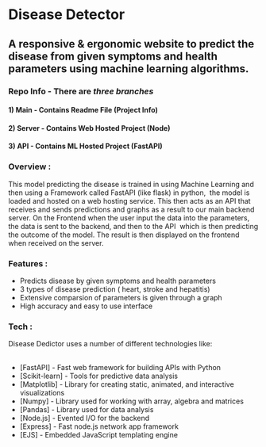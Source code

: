 # Disease Detector

## A responsive & ergonomic website to predict the disease from given symptoms and health parameters using machine learning algorithms.

### Repo Info - There are *three branches*

#### 1) Main - Contains Readme File (Project Info)
#### 2) Server - Contains Web Hosted Project (Node)
#### 3) API - Contains ML Hosted Project (FastAPI)

### Overview :
This model predicting the disease is trained in using Machine Learning and then using a Framework called FastAPI (like flask) in python,  the model is loaded and hosted on a web hosting service. This then acts as an API that receives and sends predictions and graphs as a result to our main backend server. On the Frontend when the user input the data into the parameters, the data is sent to the backend, and then to the API  which is then predicting the outcome of the model. The result is then displayed on the frontend when received on the server.

### Features :

- Predicts disease by given symptoms and health parameters
- 3 types of disease prediction ( heart, stroke and hepatitis)
- Extensive comparsion of parameters is given through a graph
- High accuracy and easy to use interface

### Tech :
Disease Dedictor uses a number of different technologies like: <br/> <br/>

- [FastAPI] - Fast web framework for building APIs with Python
- [Scikit-learn] - Tools for predictive data analysis
- [Matplotlib] - Library for creating static, animated, and interactive visualizations
- [Numpy] -  Library used for working with array, algebra and matrices
- [Pandas] - Library used for data analysis
- [Node.js] - Evented I/O for the backend
- [Express] - Fast node.js network app framework 
- [EJS] - Embedded JavaScript templating engine
